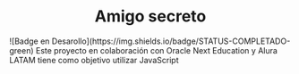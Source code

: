 <h1 align="center"> Amigo secreto </h1>
![Badge en Desarollo](https://img.shields.io/badge/STATUS-COMPLETADO-green)
Este proyecto en colaboración con Oracle Next Education y Alura LATAM tiene como objetivo utilizar JavaScript 
